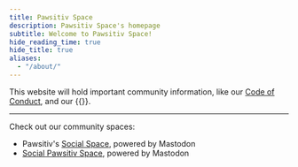 ```yaml
---
title: Pawsitiv Space
description: Pawsitiv Space's homepage
subtitle: Welcome to Pawsitiv Space!
hide_reading_time: true
hide_title: true
aliases:
  - "/about/"
---
```


This website will hold important community information, like our [Code of Conduct](./code-of-conduct), and our {{<cat-link Announcements>}}.

---

Check out our community spaces:

* Pawsitiv's [Social Space](https://social.pawsitiv.space "https://social.pawsitiv.space"), powered by Mastodon
* [Social Pawsitiv Space](https://social.pawsitiv.space "https://social.pawsitiv.space"), powered by Mastodon
